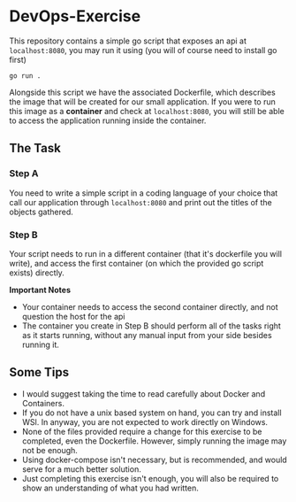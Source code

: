 # DevOps-Exercise

This repository contains a simple go script that exposes an api at `localhost:8080`, you may run it using (you will of course need to install go first)
```
go run .
```
Alongside this script we have the associated Dockerfile, which describes the image that will be created for our small application. If you were to run this image as a **container** and check at `localhost:8080`, you will still be able to access the application running inside the container.

## The Task

### Step A

You need to write a simple script in a coding language of your choice that call our application through `localhost:8080` and print out the titles of the objects gathered.

### Step B

Your script needs to run in a different container (that it's dockerfile you will write), and access the first container (on which the provided go script exists) directly.

**Important Notes**

 - Your container needs to access the second container directly, and not question the host for the api
 - The container you create in Step B should perform all of the tasks right as it starts running, without any manual input from your side besides running it.

## Some Tips

 - I would suggest taking the time to read carefully about Docker and Containers.
 - If you do not have a unix based system on hand, you can try and install WSl. In anyway, you are not expected to work directly on Windows.
 - None of the files provided require a change for this exercise to be completed, even the Dockerfile. However, simply running the image may not be enough. 
 - Using docker-compose isn't necessary, but is recommended, and would serve for a much better solution.
 - Just completing this exercise isn't enough, you will also be required to show an understanding of what you had written.